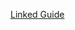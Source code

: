 [Linked Guide](https://docs.google.com/document/d/1wXBRQh1ZydOE8PKoaqpDQUgl_Sm8Mi68m1lPadOMFWI/edit?usp=sharing)
